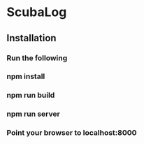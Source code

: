 # ScubaLog
## Installation
### Run the following
### npm install
### npm run build
### npm run server
### Point your browser to localhost:8000
